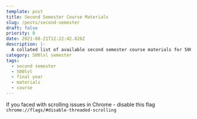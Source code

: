 ```yaml
---
template: post
title: Second Semester Course Materials
slug: /posts/second-semester
draft: false
priority: 0
date: 2021-08-21T12:22:42.826Z
description: |-
  A collated list of available second semester course materials for 500lvl
category: 500lvl semester
tags:
  - second semester
  - 500lvl
  - final year
  - materials
  - course
---
```


If you faced with scrolling issues in Chrome - disable this flag `chrome://flags/#disable-threaded-scrolling`
